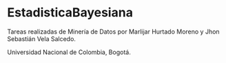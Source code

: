 # EstadisticaBayesiana
Tareas realizadas de Minería de Datos
por Marlijar Hurtado Moreno y Jhon Sebastián Vela Salcedo.

Universidad Nacional de Colombia, Bogotá. 
